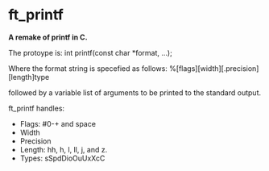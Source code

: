# ft_printf
**A remake of printf in C.**


The protoype is:
	int printf(const char *format, ...);

Where the format string is specefied as follows:
	%[flags][width][.precision][length]type

followed by a variable list of arguments to be printed to the standard output.

ft_printf handles:

<ul>
<li>Flags: #0-+ and space</li>
<li>Width</li>
<li>Precision</li>
<li>Length: hh, h, l, ll, j, and z.</li>
<li>Types: sSpdDioOuUxXcC</li>
</ul>
